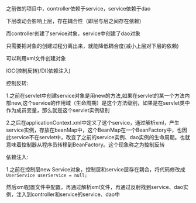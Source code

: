 之前做的项目中，controller依赖于service，service依赖于dao

下层改动会影响上层，存在耦合性（即层与层之间存在依赖)

而controller创建了service对象，service中创建了dao对象

只需要把对象的创建过程分离出来，就能降低耦合度(减小上层对下层的依赖)

可以利用xml文件创建对象

IOC(控制反转)/DI(依赖注入)

控制反转:

1.之前在servlet中创建service对象是用new的方法,如果在servlet的某一个方法内部new,这个service的作用域（生命周期）是这个方法级别，如果是在servlet类中作为成员变量，那么就是这个servlet实例级别

2.之后在applicationContext.xml中定义了这个service，通过解析xml，产生service实例，存放在beanMap中，这个BeanMap在一个BeanFactory中，也因此service不在servlet中，改变了之前的service实例、dao实例的生命周期。也就意味着控制器从程序员转移到BeanFactory。这个现象称之为控制反转

依赖注入:

1.之前在控制层new Service对象，控制层和service层存在耦合，将代码修改成`UserService userService = null;`

然后xml配置文件中配置，再通过解析xml文件，再通过反射找到service、dao实例，注入到controller和service的service、dao中


